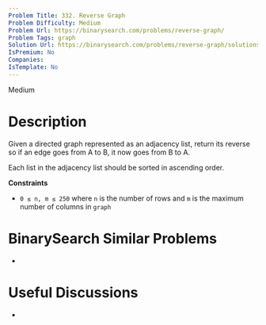 ```yaml
---
Problem Title: 332. Reverse Graph
Problem Difficulty: Medium
Problem Url: https://binarysearch.com/problems/reverse-graph/
Problem Tags: graph
Solution Url: https://binarysearch.com/problems/reverse-graph/solutions/
IsPremium: No
Companies: 
IsTemplate: No
---
```


<span style="color: ;">Medium</span>

# Description

Given a directed graph represented as an adjacency list, return its reverse so if an edge goes from A to B, it now goes from B to A.

Each list in the adjacency list should be sorted in ascending order.

**Constraints**
- `0 ≤ n, m ≤ 250` where `n` is the number of rows and `m` is the maximum number of columns in `graph`

# BinarySearch Similar Problems

- []()

# Useful Discussions

- []()
